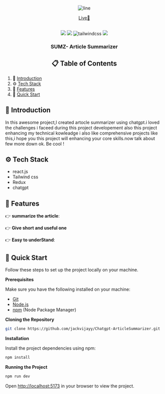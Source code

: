 
<div align="center">
  <br />
  
![line](https://github.com/user-attachments/assets/865729dc-3046-4e59-af1e-f55ceb7f2a8f)

  [Live🚀](https://iphone15pro-jackvijay1108-gmailcoms-projects.vercel.app/)

  <br />

  <div>
    <img src="https://shields.io/badge/react-black?logo=react&style=for-the-badge" />
    <img src="https://img.shields.io/badge/Three.js-000000?style=for-the-badge&logo=three.js&logoColor=white" />
    <img src="https://img.shields.io/badge/-Tailwind_CSS-black?style=for-the-badge&logoColor=white&logo=tailwindcss&color=06B6D4" alt="tailwindcss" />
    <img src="https://img.shields.io/badge/Redux/toolkit-v1.8.1-blue" />
  </div>
  
  <h3 align="center">SUMZ- Article Summarizer </h3>

  ## 📋 <a name="table">Table of Contents</a>

  </div>

1. 🤖 [Introduction](#introduction)
2. ⚙️ [Tech Stack](#tech-stack)
3. 🔋 [Features](#features)
4. 🤸 [Quick Start](#quick-start)


## <a name="introduction">🤖 Introduction</a>

In this awesome project,I created artocle summarizer using chatgpt.i loved the challenges i faceed during this project developement also this project enhancing my  technical kowleadge i also like comprehensive projects like this,i hope you this project will enhancing your core skills.now talk about few more down ok. Be cool !



## <a name="tech-stack">⚙️ Tech Stack</a>

- react.js
- Tailwind css
- Redux
- chatgpt

## <a name="features">🔋 Features</a>

👉 **summarize the article**:

👉 **Give short and useful one**

👉 **Easy to underStand**:

## <a name="quick-start">🤸 Quick Start</a>

Follow these steps to set up the project locally on your machine.

**Prerequisites**

Make sure you have the following installed on your machine:

- [Git](https://git-scm.com/)
- [Node.js](https://nodejs.org/en)
- [npm](https://www.npmjs.com/) (Node Package Manager)

**Cloning the Repository**

```bash
git clone https://github.com/jackvijayy/Chatgpt-ArticleSummarizer.git

```

**Installation**

Install the project dependencies using npm:

```bash
npm install
```

**Running the Project**

```bash
npm run dev
```

Open [http://localhost:5173](http://localhost:5001) in your browser to view the project.


